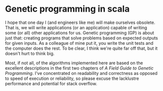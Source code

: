 # Genetic programming in scala

I hope that one day I (and engineers like me) will make ourselves obsolete. That is, we will write applications (or an application) capable of writing some (or all) other applications for us. Genetic programming (GP) is about just that: creating programs that solve problems based on expected outputs for given inputs. As a colleague of mine put it, you write the unit tests and the computer does the rest. To be clear, I think we're quite far off that, but it doesn't hurt to think big.

Most, if not all, of the algorithms implemented here are based on the excellent descriptions in the first two chapters of _A Field Guide to Genetic Programming_. I've concentrated on readability and correctness as opposed to speed of execution or reliability, so please excuse the lacklustre performance and potential for stack overflow.

